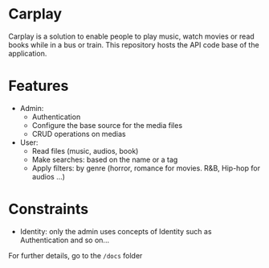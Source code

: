 # Carplay
Carplay is a solution to enable people to play music, watch movies or read books while in a bus or train.
This repository hosts the API code base of the application.

# Features
* Admin:
    - Authentication
    - Configure the base source for the media files
    - CRUD operations on medias
* User:
    - Read files (music, audios, book)
    - Make searches: based on the name or a tag
    - Apply filters: by genre (horror, romance for movies. R&B, Hip-hop for audios ...)

# Constraints

- Identity: only the admin uses concepts of Identity such as Authentication and so on...

For further details, go to the `/docs` folder
